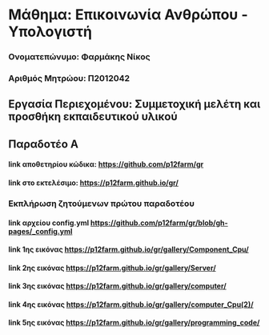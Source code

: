 # Μάθημα: Επικοινωνία Ανθρώπου - Υπολογιστή
### Ονοματεπώνυμο: Φαρμάκης Νίκος
### Αριθμός Μητρώου: Π2012042
## Εργασία Περιεχομένου: Συμμετοχική μελέτη και προσθήκη εκπαιδευτικού υλικού
## Παραδοτέο Α
#### link αποθετηρίου κώδικα: https://github.com/p12farm/gr
#### link στο εκτελέσιμο: https://p12farm.github.io/gr/
### Εκπλήρωση ζητούμενων πρώτου παραδοτέου
#### link  αρχείου config.yml https://github.com/p12farm/gr/blob/gh-pages/_config.yml
#### link 1ης εικόνας https://p12farm.github.io/gr/gallery/Component_Cpu/
#### link 2ης εικόνας https://p12farm.github.io/gr/gallery/Server/
#### link 3ης εικόνας https://p12farm.github.io/gr/gallery/computer/
#### link 4ης εικόνας https://p12farm.github.io/gr/gallery/computer_Cpu(2)/
#### link 5ης εικόνας https://p12farm.github.io/gr/gallery/programming_code/
